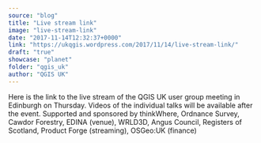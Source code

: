 ```yaml
---
source: "blog"
title: "Live stream link"
image: "live-stream-link"
date: "2017-11-14T12:32:37+0000"
link: "https://ukqgis.wordpress.com/2017/11/14/live-stream-link/"
draft: "true"
showcase: "planet"
folder: "qgis_uk"
author: "QGIS UK"
---
```


Here is the link to the live stream of the QGIS UK user group meeting in Edinburgh on Thursday. Videos of the individual talks will be available after the event. Supported and sponsored by thinkWhere, Ordnance Survey, Cawdor Forestry, EDINA (venue), WRLD3D, Angus Council, Registers of Scotland, Product Forge (streaming), OSGeo:UK (finance)
